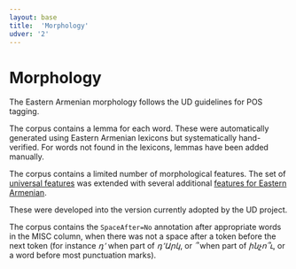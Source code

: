 ```yaml
---
layout: base
title:  'Morphology'
udver: '2'
---
```


# Morphology

The Eastern Armenian morphology follows the UD guidelines for POS tagging.

The corpus contains a lemma for each word. These were automatically generated using Eastern Armenian lexicons but systematically hand-verified. For words not found in the lexicons, lemmas have been added manually.

The corpus contains a limited number of morphological features. The set of [universal features](../../u/feat/index.html) was extended with several additional
[features for Eastern Armenian](../feat/index.html).

These were developed into the version currently adopted by the UD project. 

The corpus contains the `SpaceAfter=No` annotation after appropriate words in the MISC column, when there was not a space after a token before the next token (for instance *դ՚* when part of *դ՚Արկ*, or *՞* when part of *ինչո՞ւ*, or a word before most punctuation marks).
